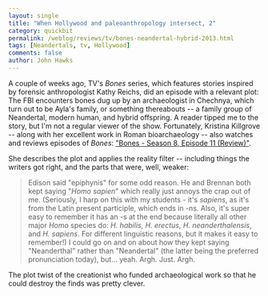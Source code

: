 ```yaml
---
layout: single 
title: "When Hollywood and paleoanthropology intersect, 2" 
category: quickbit
permalink: /weblog/reviews/tv/bones-neandertal-hybrid-2013.html
tags: [Neandertals, tv, Hollywood] 
comments: false 
author: John Hawks 
---
```


A couple of weeks ago, TV's <em>Bones</em> series, which features stories inspired by forensic anthropologist Kathy Reichs, did an episode with a relevant plot: The FBI encounters bones dug up by an archaeologist in Chechnya, which turn out to be Ayla's family, or something thereabouts -- a family group of Neandertal, modern human, and hybrid offspring. A reader tipped me to the story, but I'm not a regular viewer of the show. Fortunately, Kristina Killgrove -- along with her excellent work in Roman bioarchaeology -- also watches and reviews episodes of <em>Bones</em>: <a href="http://www.poweredbyosteons.org/2013/01/bones-season-8-episode-11-review.html">"Bones - Season 8, Episode 11 (Review)"</a>. 

She describes the plot and applies the reality filter -- including things the writers got right, and the parts that were, well, weaker:

<blockquote>Edison said "epiphynis" for some odd reason.  He and Brennan both kept saying "<em>Homo sapien</em>" which really just annoys the crap out of me.  (Seriously, I harp on this with my students - it's <em>sapiens</em>, as it's from the Latin present participle, which ends in -ns.  Also, it's super easy to remember it has an -s at the end because literally all other major <em>Homo</em> species do: <em>H. habilis, H. erectus, H. neanderthalensis</em>, and <em>H. sapiens</em>.  For different linguistic reasons, but it makes it easy to remember!)  I could go on and on about how they kept saying "Neanderthal" rather than "Neandertal" (the latter being the preferred pronunciation today), but... yeah.  Argh.  Just.  Argh.</blockquote>

The plot twist of the creationist who funded archaeological work so that he could destroy the finds was pretty clever. 






